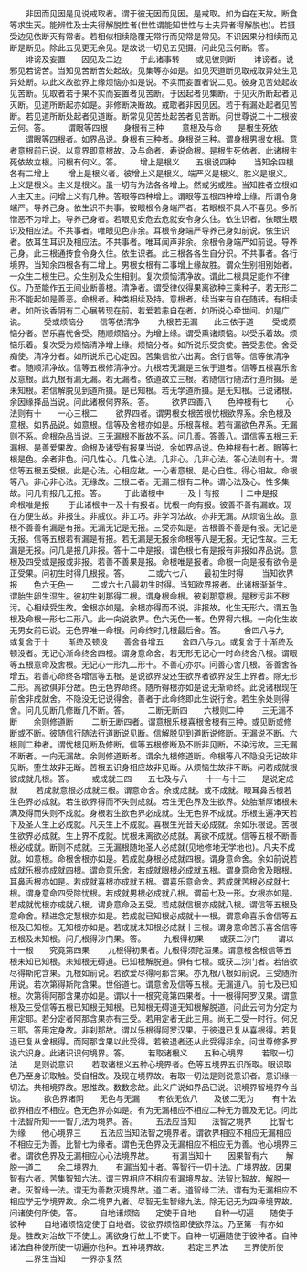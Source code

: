 <!-- { "loadSidebar": true } -->
　　非因而见因是见说戒取者。谓于彼无因而见因。是戒取。如为自在天故。断食等求生天。能辨性及士夫得解脱性者(世性谓能知世性与士夫异者得解脱也)。若摄受边见依断灭有常者。若相似相续隐覆无常行而见常是常见。不识因果分相续而见断是断见。除此五见更无余见。是故说一切见五见摄。问此见云何断。答。
　　诽谤及妄置　　因见及二边
　　于此诸事转　　或见彼则断
　　诽谤者。说邪见若谤苦。当知见苦断苦处起故。见集等亦如是。如见灭道断见取戒取异处生见异处断。以此义故欲界上缘烦恼亦如是说。不实而妄置者说二见。彼身见苦处起故见苦断。见取者若于果不实而妄置者见苦断。于因起者见集断。于见灭所断起者见灭断。见道所断起亦如是。非修断决断故。戒取者非因见因。若于有漏处起者见苦断。若见道所断处起者见道断。断常见见苦处起苦者见苦断。问世尊说二十二根彼云何。答。
　　谓眼等四根　　身根有三种
　　意根及与命　　是根生死依
　　谓眼等四根者。如界品说。身根有三种者。身根说三种。谓身根男根女根。意者意根前已说。以意界即意根故。及与命者。寿说命根。是根生死依者。此诸根生死依故立根。问根有何义。答。
　　增上是根义　　五根说四种
　　当知余四根　　各有二增上
　　增上是根义者。彼增上义是根义。端严义是根义。胜义是根义。上义是根义。主义是根义。虽一切有为法各各增上。然或劣或胜。当知胜者立根如人主天主。问增上义有几种。答眼等四种增上。谓眼等五根四种增上缘。所谓令身端严。导养己身。依生识不共事。彼眼根令身端严者。若眼根不具人不喜见。多所憎恶不为增上。导养己身者。若眼见安危去危就安令身久住。依生识者。依眼生眼识及相应法。不共事者。唯眼见色非余。耳根令身端严导养己身如前说。依生识者。依耳生耳识及相应法。不共事者。唯耳闻声非余。余根令身端严如前说。导养己身。此三根通抟食令身久住。依生识者。此三根各各生自分识。不共事者。各行境界。当知余四根各有二增上。男根女根有二事增上缘故胜。谓众生别相别始者。一众生二根生已。众生别及众生相别。复次烦恼清净故。谓此二根具足能作不律仪。乃至能作五无间业断善根。清净者。谓受律仪得果离欲种三乘种子。若无形二形不能起如是善恶。命根者。种类相续及持。意根者。续当来有自在随转。有相续者。如所说香阴有二心展转现在前。若爱若恚自在者。如所说心牵世间。如是广说。
　　受或烦恼分　　信等依清净
　　九根若无漏　　此三依于道
　　受或烦恼分者。苦乐喜忧舍受。随顺烦恼分。为增上缘。谓受熏诸烦恼。以受乐着故。烦恼乐着。复次受为烦恼清净增上缘。烦恼分者。如所说乐受贪使。苦受恚使。舍受痴使。清净分者。如所说乐己心定因。苦集信依六出离。舍行信等。信等依清净者。随顺清净故。信等五根修清净分。九根若无漏是三依于道者。信等五根喜乐舍及意根。此九根有漏无漏。若无漏者。依道故立三根。若随信行随法行道所摄。是未知根。若信解脱见到道所摄。是已知根。若无学道所摄。是无知根。已说诸根。余因缘择品当说。问此诸根何界系。答。
　　欲界四善八　　色种根有七
　　心法则有十　　一心三根二
　　欲界四者。谓男根女根苦根忧根欲界系。余色根及意根。如界品说。如意根。信等及舍根亦如是。乐根喜根。若有漏欲色界系。无漏则不系。命根杂品当说。三无漏根不断故不系。问几善。答善八。谓信等五根三无漏根。是善爱果故。命根及诸受有报果当说。余如界品说。色种根有七者。眼等七根是色。余者非色。问几性心。几性心法。几非心。几非心法。答心法则有十。谓信等五根五受根。此是心法。心相应故。一心者意根。是心自性。得心相故。命根等八。非心非心法。无缘故。三根二者。无漏三根有二种。谓心法及心。性多集故。问几有报几无报。答。
　　于此诸根中　　一及十有报
　　十二中是报　　命根唯是报
　　于此诸根中一及十有报者。忧根一向有报。彼善不善有漏故。现在方便生故。非报生。非威仪。非工巧。非学习法故。亦非无漏。从烦恼生故。意根不善善有漏是有报。无漏无记是无报。三受亦如是。苦根善不善是有报。无记是无报。信等五根若有漏是有报。若无漏是无报余命根等八是无报。无记性故。三无漏是无报。问几是报几非报。答十二中是报。谓色根七有是报有非报如界品说。意根及四受或是报或非报。若善不善果是报。命根唯是报者。命根一向是报有欲令是正受果。问初生时得几根报。答。
　　二或六七八　　最初生时得
　　当知欲界报　　色六无色一
　　二或六七八最初生时得。当知欲界报者。此诸根渐渐生。谓胎生卵生湿生。彼初生刹那得二根。谓身根命根。彼刹那意根。是秽污非不秽污。心相续受生故。舍根亦如是。余根亦得而不说。非报故。化生无形六。谓五色根及命根一形七二形八。此一向说欲界。色六无色一者。色界得六根。一向化生故无男女前已说。无色界唯一命根。问命终时几根最后舍。答。
　　舍四八与九　　或复舍于十
　　渐终及顿没　　善舍各增五
　　舍四八与九。或复舍于十渐终及顿没者。无记心渐命终舍四根。谓身意命舍。若无形无记心一时命终舍八根。谓眼等五根意命及舍根。无记心一形九二形十。不善心亦尔。问善心舍几根。答善舍各增五。若善心命终各增信等五根。是说欲界没还生欲界者欲界没生上界者。除无形二形。离欲俱非分故。色无色界命终。随所得根亦如是说无渐命终。此说诸根现在前舍非成就舍。不隐没无记说得舍。善者于此命终即此生说行舍。若生余处则得舍。问几见断几修断几不断。答。
　　二断无断四　　六根则二种
　　三无漏不断　　余则修道断
　　二断无断四者。谓意根乐根喜根舍根有三种。或见断或修断或不断。彼随信行随法行道断说见断。信解脱见到道断说修断。无漏说不断。六根则二种者。谓忧根见断及修断。信等五根修断及不断非见断。不染污故。三无漏不断者。一向无漏故。余则修道断者。谓余九根修道断。命根等八不隐没无记故非见断。堕生故非无断。苦根五识身相应故非见断。从烦恼生故非不断。问若成就根彼成就几根。答。
　　或成就三四　　五七及与八
　　十一与十三　　是说定成就
　　若成就意根必成就三根。谓意命舍。余或成就。或不成就。眼耳鼻舌根若生色界必成就。若生欲界得而不失则成就。若生无色界及生欲界。处胎渐厚诸根未满及得而失则不成就。身根若生欲色界必成就。生无色界不成就。乐根生遍净天若下及圣人生上必成就。凡夫生上不成就。喜根生光音天必成就。余如乐根说。苦根生欲界必成就。生上界不成就。忧根未离欲必成就。离欲不成就。信等五根不断善根必成就。断则不成就。三无漏根随地圣人必成就(见地修地无学地也)。凡夫不成就。如意根。命根舍根亦如是。若成就身根必成就四根。谓身意命舍。余如前说若成就乐根亦成就四根。谓命意乐舍。若成就眼根必成就五根。谓身意命舍及眼根。耳鼻舌根亦如是。若成就喜根亦成就五根。谓喜乐意命舍。若成就苦根必成就七根。谓身意命四受除忧根。若成就男根必成就八根。谓前七及一形。女根亦如是。若成就忧根亦成就八根。谓身意命及五受。若成就信根亦成就八根。谓信等五根及意命舍。精进念定慧根亦如是。若成就已知根必成就十一根。谓意命喜乐舍信等五根及已知根。无知根亦如是。若成就未知根必成就十三根。谓身意命苦乐喜舍信等五根及未知根。问几根得沙门果。答。
　　九根得初果　　或获二沙门
　　谓以十一根　　究竟第四果
　　九根得初果者。九根得须陀洹果。谓意根舍根信等五根未知已知根。未知根无碍道。已知根解脱道。俱有七根。或获二沙门者。若倍欲尽得斯陀含果。九根如前说。若欲爱尽得阿那含果。亦九根八根如前说。三受随所用说。若次第得斯陀含果。世俗道七。谓意舍及信等五根。无漏道八。前七及已知根。次第得阿那含果亦如是。谓以十一根究竟第四果者。十一根得阿罗汉果。谓意根及三受信等五根已知根无知根。已知根无碍道无知根解脱道。问此云何为分定为用定耶。若分定者阿那含果亦有三受。若用定者无此三用。尚无二受一时行。何况三耶。答用定身故。非刹那故。谓以乐根得阿罗汉果。于彼退已复从喜根得。若复退已复从舍根得。而阿那含果以此受得。若彼退者还从此受得非余。问世尊修多罗说六识身。此诸识识何境界。答。
　　若取诸根义　　五种心境界
　　若取一切法　　是则说意识
　　若取诸根义五种心境界者。色等五境界五识所取。眼识取色乃至身识取触。受自相故。及现在境界故。若取一切法是则说意识者。意识缘一切法。共相境界故。思惟故。数数念故。此义广说如界品已说。识境界智境界今当说。
　　欲色界诸阴　　无色与无漏
　　有依无依八　　及彼二无为
　　有十法欲界相应不相应。色无色界亦如是。有为无漏相应不相应二种无为善及无记。问此十法智所知一一智几法为境界。答。
　　五法应当知　　法智之境界
　　比智七为缘　　他心境界三
　　五法应当知法智之境界者。谓欲界相应不相应无漏相应不相应无为善。比智七为缘者。谓色无色界及无漏相应不相应无为善。他心境界三者。谓欲色界及无漏相应心心法境界故。
　　有漏当知十　　因果智有六
　　解脱一道二　　余二境界九
　　有漏当知十者。等智行一切十法。广境界故。因果智有六者。苦集智知六法。谓三界相应不相应有漏境界故。法智比智故。解脱一者。灭智缘一法。谓无为善数灭境界故。道二者。道智缘二法。谓有为无漏相应不相应学无学境界故。余二境界九者。尽智无生智缘九法。除无记无为四谛境界故。问诸使何所使。答。
　　自地诸烦恼　　定使于自地
　　自种一切遍　　随使于彼种
　　自地诸烦恼定使于自地者。彼欲界烦恼即使欲界法。乃至第一有亦如是。胜故对治故下不使上。离欲身行故上不使下。自种一切遍随使于彼种者。自种诸法自种使所使一切遍亦他种。五种境界故。
　　若定三界法　　三界使所使
　　二界生当知　　一界亦复然
